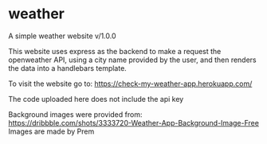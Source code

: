# weather
A simple weather website
v/1.0.0

This website uses express as the backend to make a request the openweather API, using a city name provided by the user, and then renders the data into a handlebars template.

To visit the website go to: https://check-my-weather-app.herokuapp.com/

The code uploaded here does not include the api key

Background images were provided from: https://dribbble.com/shots/3333720-Weather-App-Background-Image-Free Images are made by Prem
